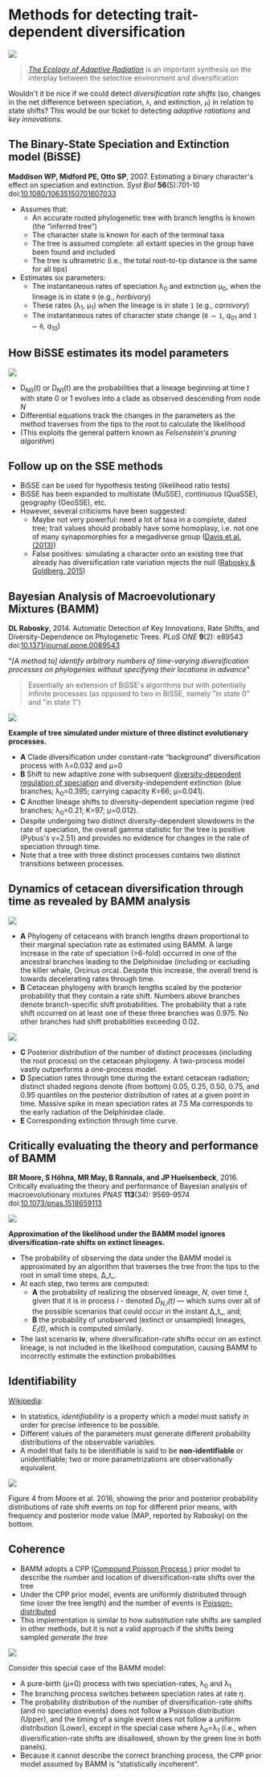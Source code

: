 Methods for detecting trait-dependent diversification
=====================================================

![](bamm/schluter.jpg)

> [_The Ecology of Adaptive Radiation_](https://global.oup.com/academic/product/the-ecology-of-adaptive-radiation-9780198505235)
> is an important synthesis on the interplay between the selective environment and diversification

Wouldn't it be nice if we could detect _diversification rate shifts_ (so, changes in the net difference
between speciation, `λ`, and extinction, `μ`) in relation to state shifts? This would be our ticket to
detecting _adaptive ratiations_ and _key innovations_.

The Binary-State Speciation and Extinction model (BiSSE)
--------------------------------------------------------

**Maddison WP, Midford PE, Otto SP**, 2007. Estimating a binary character's effect on speciation and extinction.
_Syst Biol_ **56**(5):701-10
doi:[10.1080/10635150701607033](https://doi.org/10.1080/10635150701607033)

- Assumes that: 
  - An accurate rooted phylogenetic tree with branch lengths is known (the “inferred tree”) 
  - The character state is known for each of the terminal taxa
  - The tree is assumed complete: all extant species in the group have been found and included 
  - The tree is ultrametric (i.e., the total root-to-tip distance is the same for all tips)
- Estimates six parameters: 
  - The instantaneous rates of speciation λ<sub>0</sub> and extinction μ<sub>0</sub>, 
    when the lineage is in state `0` (e.g., _herbivory_)
  - These rates (λ<sub>1</sub>, μ<sub>1</sub>) when the lineage is in state `1` (e.g., _carnivory_)
  - The instantaneous rates of character state change (`0 ⟶ 1`, _q_<sub>01</sub> and `1 ⟶ 0`, _q_<sub>10</sub>)

How BiSSE estimates its model parameters
----------------------------------------

![](bamm/bisse.gif)

- D<sub>N0</sub>(t) or D<sub>N1</sub>(t) are the probabilities that a lineage beginning at time _t_ with state 0 or 1 
  evolves into a clade as observed descending from node _N_
- Differential equations track the changes in the parameters as the method traverses from the tips to the root to 
  calculate the likelihood
- (This exploits the general pattern known as _Felsenstein's pruning algorithm_)

Follow up on the SSE methods
----------------------------

- BiSSE can be used for hypothesis testing (likelihood ratio tests)
- BiSSE has been expanded to multistate (MuSSE), continuous (QuaSSE), geography (GeoSSE), etc.
- However, several criticisms have been suggested:
  - Maybe not very powerful: need a lot of taxa in a complete, dated tree; trait values should probably
    have some homoplasy, i.e. not one of many synapomorphies for a megadiverse group
    ([Davis et al. (2013)](https://doi.org/10.1186/1471-2148-13-38))
  - False positives: simulating a character onto an existing tree that already has diversification
    rate variation rejects the null ([Rabosky & Goldberg, 2015](https://doi.org/10.1093/sysbio/syu131))
  

Bayesian Analysis of Macroevolutionary Mixtures (BAMM)
------------------------------------------------------

**DL Rabosky**, 2014. Automatic Detection of Key Innovations, Rate Shifts, and Diversity-Dependence on 
Phylogenetic Trees. _PLoS ONE_ **9**(2): e89543 
doi:[10.1371/journal.pone.0089543](https://doi.org/10.1371/journal.pone.0089543)

"_[A method to] identify arbitrary numbers of time-varying diversification processes on phylogenies 
without specifying their locations in advance_"

> Essentially an extension of BiSSE's algorithms but with potentially infinite processes 
> (as opposed to two in BiSSE, namely "in state 0" and "in state 1")

![](bamm/bamm-tree.png)

**Example of tree simulated under mixture of three distinct evolutionary processes.**

- **A** Clade diversification under constant-rate “background” diversification process 
  with λ=0.032 and μ=0
- **B** Shift to new adaptive zone with subsequent 
  [diversity-dependent regulation of speciation](https://github.com/naturalis/mebioda/blob/master/doc/week3/w3d2/lecture3.md#density-dependent-diversification)
  and diversity-independent extinction (blue branches; λ<sub>0</sub>=0.395; carrying
  capacity K=66; μ=0.041). 
- **C** Another lineage shifts to diversity-dependent speciation regime (red branches; 
  λ<sub>0</sub>=0.21; K=97; μ=0.012). 
- Despite undergoing two distinct diversity-dependent slowdowns in the rate of 
  speciation, the overall gamma statistic for the tree is positive (Pybus's γ=2.51) and 
  provides no evidence for changes in the rate of speciation through time. 
- Note that a tree with three distinct processes contains two distinct transitions 
  between processes.

Dynamics of cetacean diversification through time as revealed by BAMM analysis
------------------------------------------------------------------------------

![](bamm/whales-trees.png)

- **A** Phylogeny of cetaceans with branch lengths drawn proportional to their marginal 
  speciation rate as estimated using BAMM. A large increase in the rate of speciation 
  (>6-fold) occurred in one of the ancestral branches leading to the Delphinidae 
  (including or excluding the killer whale, Orcinus orca). Despite this increase, the 
  overall trend is towards decelerating rates through time. 
- **B** Cetacean phylogeny with branch lengths scaled by the posterior probability that 
  they contain a rate shift. Numbers above branches denote branch-specific shift 
  probabilities. The probability that a rate shift occurred on at least one of these 
  three branches was 0.975. No other branches had shift probabilities exceeding 0.02. 

![](bamm/whales-plots.png)

- **C** Posterior distribution of the number of distinct processes (including the root 
  process) on the cetacean phylogeny. A two-process model vastly outperforms a 
  one-process model. 
- **D** Speciation rates through time during the extant cetacean radiation; distinct shaded 
  regions denote (from bottom) 0.05, 0.25, 0.50, 0.75, and 0.95 quantiles on the 
  posterior distribution of rates at a given point in time. Massive spike in mean 
  speciation rates at 7.5 Ma corresponds to the early radiation of the Delphinidae clade. 
- **E** Corresponding extinction through time curve. 

Critically evaluating the theory and performance of BAMM
--------------------------------------------------------

**BR Moore, S Höhna, MR May, B Rannala, and JP Huelsenbeck**, 2016. Critically evaluating 
the theory and performance of Bayesian analysis of macroevolutionary mixtures
_PNAS_ **113**(34): 9569-9574
doi:[10.1073/pnas.1518659113](http://doi.org/10.1073/pnas.1518659113)

![](bamm/mea.png)

**Approximation of the likelihood under the BAMM model ignores diversification-rate shifts 
on extinct lineages.**

- The probability of observing the data under the BAMM model is approximated by an 
  algorithm that traverses the tree from the tips to the root in small time steps, Δ_t_. 
- At each step, two terms are computed: 
  - **A** the probability of realizing the observed lineage, _N_, over time _t_, given 
    that it is in process _i_ - denoted _D<sub>N,i</sub>(t)_ — which sums over all of the 
    possible scenarios that could occur in the instant Δ_t_, and; 
  - **B** the probability of unobserved (extinct or unsampled) lineages, 
    _E<sub>i</sub>(t)_, which is computed similarly. 
- The last scenario **iv**, where diversification-rate shifts occur on an extinct lineage,
  is not included in the likelihood computation, causing BAMM to incorrectly estimate the 
  extinction probabilities

Identifiability
---------------

[Wikipedia](https://en.wikipedia.org/wiki/Identifiability):

- In statistics, _identifiability_ is a property which a model must satisfy in order for 
  precise inference to be possible. 
- Different values of the parameters must generate different probability distributions of 
  the observable variables.
- A model that fails to be identifiable is said to be **non-identifiable** or 
  unidentifiable; two or more parametrizations are observationally equivalent.

![](bamm/mea-priors.png)

Figure 4 from Moore et al. 2016, showing the prior and posterior probability 
distributions of rate shift events on top for different prior means, with frequency and 
posterior mode value (MAP, reported by Rabosky) on the bottom.

Coherence
---------

- BAMM adopts a CPP
  ([Compound Poisson Process ](https://en.wikipedia.org/wiki/Compound_Poisson_process))
  prior model to describe the number and location of diversification-rate shifts over the 
  tree  
- Under the CPP prior model, events are uniformly distributed through time (over the tree 
  length) and the number of events is 
  [Poisson-distributed](https://en.wikipedia.org/wiki/Poisson_distribution)
- This implementation is similar to how _substitution_ rate shifts are sampled in other
  methods, but it is not a valid approach if the shifts being sampled _generate the tree_

![](bamm/mea-coherence.png)

Consider this special case of the BAMM model: 
- A pure-birth (μ=0) process with two speciation-rates, λ<sub>0</sub> and λ<sub>1</sub>
- The branching process switches between speciation rates at rate _η_. 
- The probability distribution of the number of diversification-rate shifts (and no 
  speciation events) does not follow a Poisson distribution (Upper), and the timing of a 
  single event does not follow a uniform distribution (Lower), except in the special case 
  where λ<sub>0</sub>=λ<sub>1</sub> (i.e., when diversification-rate shifts are 
  disallowed, shown by the green line in both panels). 
- Because it cannot describe the correct branching process, the CPP prior model assumed 
  by BAMM is "statistically incoherent".

